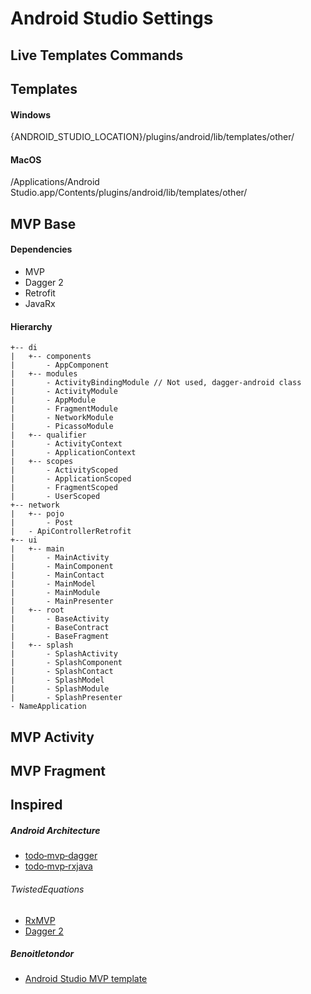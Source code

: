 # Android Studio Settings

## Live Templates Commands



## Templates

#### Windows

{ANDROID_STUDIO_LOCATION}/plugins/android/lib/templates/other/


#### MacOS

/Applications/Android Studio.app/Contents/plugins/android/lib/templates/other/

## MVP Base

#### Dependencies
  * MVP
  * Dagger 2 
  * Retrofit
  * JavaRx

#### Hierarchy

```
+-- di
|   +-- components
|       - AppComponent
|   +-- modules
|       - ActivityBindingModule // Not used, dagger-android class
|       - ActivityModule
|       - AppModule
|       - FragmentModule
|       - NetworkModule
|       - PicassoModule
|   +-- qualifier
|       - ActivityContext
|       - ApplicationContext
|   +-- scopes
|       - ActivityScoped
|       - ApplicationScoped
|       - FragmentScoped
|       - UserScoped
+-- network
|   +-- pojo
|       - Post
|   - ApiControllerRetrofit
+-- ui
|   +-- main
|       - MainActivity
|       - MainComponent
|       - MainContact
|       - MainModel
|       - MainModule
|       - MainPresenter
|   +-- root
|       - BaseActivity
|       - BaseContract
|       - BaseFragment
|   +-- splash
|       - SplashActivity
|       - SplashComponent
|       - SplashContact
|       - SplashModel
|       - SplashModule
|       - SplashPresenter
- NameApplication
```

## MVP Activity


## MVP Fragment


## Inspired

##### Android Architecture
* [todo‑mvp‑dagger](https://github.com/googlesamples/android-architecture/tree/todo-mvp-dagger/)
* [todo‑mvp‑rxjava](https://github.com/googlesamples/android-architecture/tree/todo-mvp-rxjava/)

###### TwistedEquations
* [RxMVP](https://www.youtube.com/watch?v=--wragcEDtI&list=PLuR1PJnGR-IgeDuzxoGe3hHV_8OfbHy8c/)
* [Dagger 2](https://www.youtube.com/watch?v=Qwk7ESmaCq0&list=PLuR1PJnGR-Ih-HXnGSpnqjdhdvqcwhfFU/)

##### Benoitletondor
* [Android Studio MVP template](https://github.com/benoitletondor/Android-Studio-MVP-template/)
